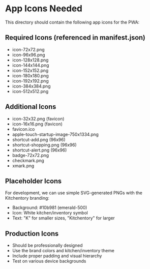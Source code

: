# App Icons Needed

This directory should contain the following app icons for the PWA:

## Required Icons (referenced in manifest.json)
- icon-72x72.png
- icon-96x96.png  
- icon-128x128.png
- icon-144x144.png
- icon-152x152.png
- icon-180x180.png
- icon-192x192.png
- icon-384x384.png
- icon-512x512.png

## Additional Icons
- icon-32x32.png (favicon)
- icon-16x16.png (favicon)
- favicon.ico
- apple-touch-startup-image-750x1334.png
- shortcut-add.png (96x96)
- shortcut-shopping.png (96x96)
- shortcut-alert.png (96x96)
- badge-72x72.png
- checkmark.png
- xmark.png

## Placeholder Icons
For development, we can use simple SVG-generated PNGs with the Kitchentory branding:
- Background: #10b981 (emerald-500)
- Icon: White kitchen/inventory symbol
- Text: "K" for smaller sizes, "Kitchentory" for larger

## Production Icons
- Should be professionally designed
- Use the brand colors and kitchen/inventory theme
- Include proper padding and visual hierarchy
- Test on various device backgrounds